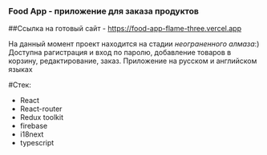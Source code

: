 ### Food App - приложение для заказа продуктов

##Ссылка на готовый сайт - https://food-app-flame-three.vercel.app

На данный момент проект находится на стадии *неограненного алмаза*:)
Доступна рагистрация и вход по паролю, добавление товаров в корзину, редактирование, заказ.
Приложение на русском и английском языках

#Стек:

* React
* React-router
* Redux toolkit
* firebase
* i18next
* typescript

